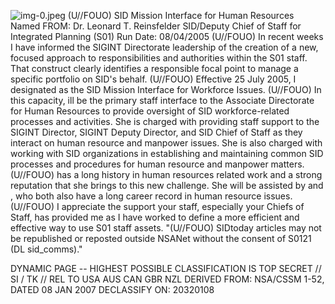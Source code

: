 ![img-0.jpeg](img-0.jpeg)
(U//FOUO) SID Mission Interface for Human Resources Named
FROM: Dr. Leonard T. Reinsfelder
SID/Deputy Chief of Staff for Integrated Planning (S01)
Run Date: 08/04/2005
(U//FOUO) In recent weeks I have informed the SIGINT Directorate leadership of the creation of a new, focused approach to responsibilities and authorities within the S01 staff. That construct clearly identifies a responsible focal point to manage a specific portfolio on SID's behalf.
(U//FOUO) Effective 25 July 2005, I designated as the SID Mission Interface for Workforce Issues.
(U//FOUO) In this capacity, ill be the primary staff interface to the Associate Directorate for Human Resources to provide oversight of SID workforce-related processes and activities. She is charged with providing staff support to the SIGINT Director, SIGINT Deputy Director, and SID Chief of Staff as they interact on human resource and manpower issues. She is also charged with working with SID organizations in establishing and maintaining common SID processes and procedures for human resource and manpower matters.
(U//FOUO) has a long history in human resources related work and a strong reputation that she brings to this new challenge. She will be assisted by and , who both also have a long career record in human resource issues.
(U//FOUO) I appreciate the support your staff, especially your Chiefs of Staff, has provided me as I have worked to define a more efficient and effective way to use S01 staff assets.
"(U//FOUO) SIDtoday articles may not be republished or reposted outside NSANet without the consent of S0121 (DL sid_comms)."

DYNAMIC PAGE -- HIGHEST POSSIBLE CLASSIFICATION IS TOP SECRET // SI / TK // REL TO USA AUS CAN GBR NZL DERIVED FROM: NSA/CSSM 1-52, DATED 08 JAN 2007 DECLASSIFY ON: 20320108
